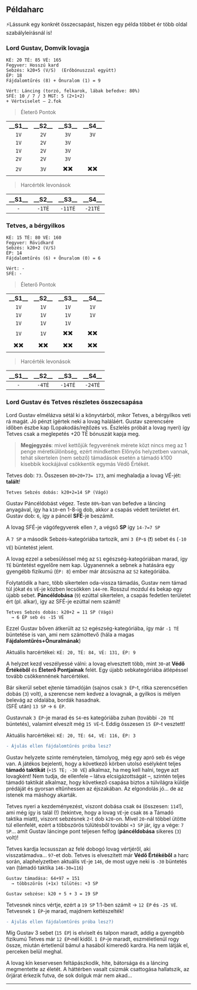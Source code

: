 ## Példaharc

⚡Lássunk egy konkrét összecsapást, hiszen egy példa többet ér több oldal szabályleírásnál is!

### Lord Gustav, Domvik lovagja

```
KÉ: 20 TÉ: 85 VÉ: 165
Fegyver: Hosszú kard
Sebzés: k20+5 (V/S)  (Erőbónuszzal együtt)
ÉP: 18
Fájdalomtűrés (8) + Önuralom (1) = 9

Vért: Láncing (torzó, felkarok, lábak befedve: 80%)
SFÉ: 10 / 7 / 3 MGT: 5 (2+1+2)
+ Vértviselet – 2.fok
```
 
> Életerő Pontok
   
|     |     |     |     |
|:---:|:---:|:---:|:---:|
|**\_\_S1\_\_**|**\_\_S2\_\_**|**\_\_S3\_\_**|**\_\_S4\_\_**|
|`1V`|`2V`|`3V`|`3V`|
|`1V`|`2V`|`3V`|    |
|`1V`|`2V`|`3V`|    |
|`2V`|`2V`|`3V`|    |
|`2V`|`3V`|✖️✖️|✖️✖️|

> Harcérték levonások

|**\_\_S1\_\_**|**\_\_S2\_\_**|**\_\_S3\_\_**|**\_\_S4\_\_**|
|:---:|:---:|:---:|:---:|
| `-` |`-1TÉ`|`-11TÉ`|`-21TÉ`|


### Tetves, a bérgyilkos
```
KÉ: 15 TÉ: 80 VÉ: 160
Fegyver: Rövidkard
Sebzés: k20+2 (V/S)
ÉP: 14
Fájdalomtűrés (6) + Önuralom (0) = 6

Vért: -
SFÉ: -
```
  
> Életerő Pontok
   
|     |     |     |     |
|:---:|:---:|:---:|:---:|
|**\_\_S1\_\_**|**\_\_S2\_\_**|**\_\_S3\_\_**|**\_\_S4\_\_**|
|`1V`|`1V`|`1V`|`1V`|
|`1V`|`1V`|`1V`|`1V`|
|`1V`|`1V`|`1V`|    |
|`1V`|`1V`|✖️✖️|✖️✖️|
|✖️✖️|✖️✖️|✖️✖️|✖️✖️|

> Harcérték levonások

|**\_\_S1\_\_**|**\_\_S2\_\_**|**\_\_S3\_\_**|**\_\_S4\_\_**|
|:---:|:---:|:---:|:---:|
| `-` |`-4TÉ`|`-14TÉ`|`-24TÉ`|
  
  
### Lord Gustav és Tetves részletes összecsapása

Lord Gustav elmélázva sétál ki a könyvtárból, mikor Tetves, a bérgyilkos veti rá magát. Jó pénzt ígértek neki a lovag haláláért. Gustav szerencsére időben észbe kap (Lopakodás/rejtőzés vs. Észlelés próbát a lovag nyeri) így Tetves csak a meglepetés +20 TÉ bónuszát kapja meg.

> **Megjegyzés**: mivel kettőjük fegyverének mérete közt nincs meg az 1 penge méretkülönbség, ezért mindketten Előnyös helyzetben vannak, tehát sikertelen (nem sebző) támadások esetén a támadó k100 kisebbik kockájával csökkentik egymás Védő Értékét.

Tetves dob: `73`. Összesen `80+20+73= 173`, ami meghaladja a lovag VÉ-jét: **talált**!

```
Tetves Sebzés dobás: k20+2=14 SP (Vágó)  
```

Gustav Páncéldobást végez. Teste `80%`-ban van befedve a láncing anyagával, így ha `k10`-en 1-8-ig dob, akkor a csapás védett területet ért. Gustav dob: `6`, így a páncél **SFÉ**-je beszámít.  

A lovag SFÉ-je vágófegyverek ellen `7`, a végső **SP** így `14-7=7 SP`

A `7 SP` a második Sebzés-kategóriába tartozik, ami `3 ÉP`-s (❗) sebet és (`-10 VÉ`) büntetést jelent.

A lovag ezzel a sebesüléssel még az `S1` egészség-kategóriában marad, így `TÉ` büntetést egyelőre nem kap. Ugyanennek a sebnek a hatására egy gyengébb fizikumú (`ÉP: 8`) ember már átcsúszna az `S2` kategóriába.

Folytatódik a harc, több sikertelen oda-vissza támadás, Gustav nem támad túl jókat és `VÉ`-je közben lecsökken `144`-re. Rosszul mozdul és bekap egy újabb sebet. **Páncéldobása** (`9`) ezúttal sikertelen, a csapás fedetlen területet ért (pl. alkar), így az SFÉ-je ezúttal nem számít!  

```
Tetves Sebzés dobás: k20+2 = 11 SP (Vágó) 
  → 6 ÉP seb és -15 VÉ
```

Ezzel Gustav bőven átkerült az `S2` egészség-kategóriába, így már `-1 TÉ` büntetése is van, ami nem számottevő (hála a magas **Fájdalomtűrés+Önuralmának**)

Aktuális harcértékei: `KÉ: 20, TÉ: 84, VÉ: 131, ÉP: 9`

A helyzet kezd veszélyessé válni: a lovag elvesztett több, mint `30`-at **Védő Értékéből** és **Életerő Pontjainak** felét. Egy újabb sebkategóriába átlépéssel tovább csökkennének harcértékei.

Bár sikerül sebet ejtenie támadóján (sajnos csak `3 ÉP`-t, ritka szerencsétlen dobás (`3`) volt), a szerencse nem kedvez a lovagnak, a gyilkos is mélyen belevág az oldalába, bordák hasadnak.  
(SFÉ után) `13 SP` → `6 ÉP`.

Gustavnak `3 ÉP`-je marad és `S4`-es kategóriába zuhan (további `-20 TÉ` büntetés), valamint elveszít még `15 VÉ`-t. Eddig összesen `15 ÉP`-t vesztett!

Aktuális harcértékei: `KÉ: 20, TÉ: 64, VÉ: 116, ÉP: 3`

```diff
- Ájulás ellen fájdalomtűrés próba lesz?
```


Gustav helyzete szinte reménytelen, támolyog, még egy apró seb és vége van. A játékos bejelenti, hogy a következő körben utolsó esélyként teljes **támadó taktikát** (`+15 TÉ; -30 VÉ`) alkalmaz, ha meg kell halni, tegye azt lovagként! Nem tudja, de ellenfele – látva elcsigázottságát –, szintén teljes támadó taktikát alkalmaz, hogy következő csapása biztos a túlvilágra küldje prédáját és gyorsan eltűnhessen az éjszakában. Az elgondolás jó... de az istenek ma máshogy akarták.

Tetves nyeri a kezdeményezést, viszont dobása csak `04` (összesen: `114`!), ami még így is talál (!) (tekintve, hogy a lovag `VÉ`-je csak `86` a Támadó taktika miatt), viszont sebzésnek `2`-t dob `k20`-on. Mivel `20`-nál többel ütötte túl ellenfelét, ezért a többszörös túlütésből további `+3 SP` jár, így a vége: `7 SP`... amit Gustav láncinge pont teljesen felfog (**páncéldobása** sikeres (`3`) volt)!

Tetves kardja lecsusszan az felé dobogó lovag vértjéről, aki visszatámadva... `97`-et dob. Tetves is elveszített már **Védő Értékéből** a harc során, alaphelyzetben aktuális `VÉ`-je `146`, de most ugye neki is `-30` büntetés van (támadó taktika `146-30=116`)

```
Gustav támadása: 64+97 = 151
  → többszörös (+1x) túlütés: +3 SP
```

```
Gustav sebzése: k20 + 5 + 3 = 19 SP
```

Tetvesnek nincs vértje, ezért a `19 SP` 1:1-ben számít → `12 ÉP` és `-25 VÉ`. Tetvesnek `1 ÉP`-je marad, majdnem kettészelték!

```diff
- Ájulás ellen fájdalomtűrés próba lesz?)
```

Míg Gustav 3 sebet (`15 ÉP`) is elviselt és talpon maradt, addig a gyengébb fizikumú Tetves már `12 ÉP`‑nél kidől. `1 ÉP`-je maradt, eszméletlenül rogy össze, miután értetlenül bámul a hasából kimeredő kardra. Ha nem látják el, perceken belül meghal.

A lovag kín keservesen feltápászkodik, hite, bátorsága és a láncing megmentette az életét. A háttérben vasalt csizmák csattogása hallatszik, az őrjárat érkezik futva, de sok dolguk már nem akad...

---
